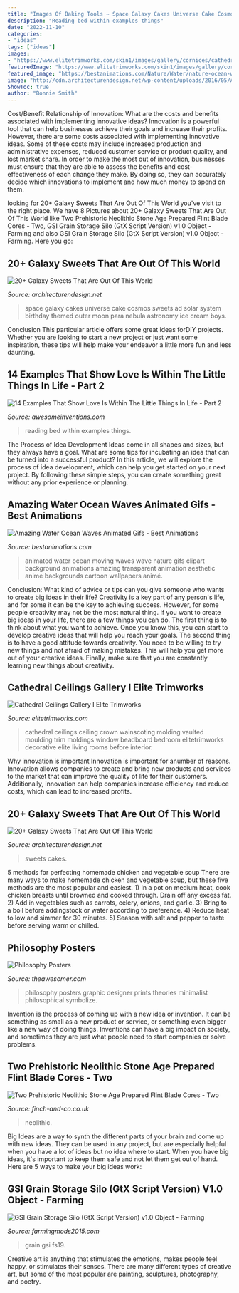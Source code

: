 ```yaml
---
title: "Images Of Baking Tools ~ Space Galaxy Cakes Universe Cake Cosmos Sweets Ad Solar System Birthday Themed Outer Moon Para Nebula Astronomy Ice Cream Boys"
description: "Reading bed within examples things"
date: "2022-11-10"
categories:
- "ideas"
tags: ["ideas"]
images:
- "https://www.elitetrimworks.com/skin1/images/gallery/cornices/cathedral_ceilings/cath3.jpg"
featuredImage: "https://www.elitetrimworks.com/skin1/images/gallery/cornices/cathedral_ceilings/cath3.jpg"
featured_image: "https://bestanimations.com/Nature/Water/nature-ocean-wave-animated-gif-4.gif"
image: "http://cdn.architecturendesign.net/wp-content/uploads/2016/05/AD-Galaxy-Cakes-Space-Sweets-Nebula-Cosmos-Universe-12.jpg"
ShowToc: true
author: "Bonnie Smith"
---
```



Cost/Benefit Relationship of Innovation: What are the costs and benefits associated with implementing innovative ideas?
Innovation is a powerful tool that can help businesses achieve their goals and increase their profits. However, there are some costs associated with implementing innovative ideas. Some of these costs may include increased production and administrative expenses, reduced customer service or product quality, and lost market share. In order to make the most out of innovation, businesses must ensure that they are able to assess the benefits and cost-effectiveness of each change they make. By doing so, they can accurately decide which innovations to implement and how much money to spend on them.

	

		
looking for 20+ Galaxy Sweets That Are Out Of This World you've visit to the right place. We have 8 Pictures about 20+ Galaxy Sweets That Are Out Of This World like Two Prehistoric Neolithic Stone Age Prepared Flint Blade Cores - Two, GSI Grain Storage Silo (GtX Script Version) v1.0 Object - Farming and also GSI Grain Storage Silo (GtX Script Version) v1.0 Object - Farming. Here you go:
		
    
## 20+ Galaxy Sweets That Are Out Of This World

<img loading=lazy src="http://cdn.architecturendesign.net/wp-content/uploads/2016/05/AD-Galaxy-Cakes-Space-Sweets-Nebula-Cosmos-Universe-12.jpg" onerror="this.onerror=null;this.src='https://tse1.mm.bing.net/th?id=OIP.JrLjOhzy3lr3aQQ430LBZAHaKR&amp;pid=15.1';" alt="20+ Galaxy Sweets That Are Out Of This World">

_Source: architecturendesign.net_

>space galaxy cakes universe cake cosmos sweets ad solar system birthday themed outer moon para nebula astronomy ice cream boys. 

	

Conclusion
This particular article offers some great ideas forDIY projects. Whether you are looking to start a new project or just want some inspiration, these tips will help make your endeavor a little more fun and less daunting.

    
## 14 Examples That Show Love Is Within The Little Things In Life - Part 2

<img loading=lazy src="https://www.awesomeinventions.com/wp-content/uploads/2016/03/reading-bed.jpg" onerror="this.onerror=null;this.src='https://tse3.mm.bing.net/th?id=OIP.XELeqJ0crMp9WBasBMMAFQHaJ3&amp;pid=15.1';" alt="14 Examples That Show Love Is Within The Little Things In Life - Part 2">

_Source: awesomeinventions.com_

>reading bed within examples things. 

	

The Process of Idea Development
Ideas come in all shapes and sizes, but they always have a goal. What are some tips for incubating an idea that can be turned into a successful product? 
In this article, we will explore the process of idea development, which can help you get started on your next project. By following these simple steps, you can create something great without any prior experience or planning.

    
## Amazing Water Ocean Waves Animated Gifs - Best Animations

<img loading=lazy src="https://bestanimations.com/Nature/Water/nature-ocean-wave-animated-gif-4.gif" onerror="this.onerror=null;this.src='https://tse2.mm.bing.net/th?id=OIP.7akywFJhd3sGiS8RXF3HOgAAAA&amp;pid=15.1';" alt="Amazing Water Ocean Waves Animated Gifs - Best Animations">

_Source: bestanimations.com_

>animated water ocean moving waves wave nature gifs clipart background animations amazing transparent animation aesthetic anime backgrounds cartoon wallpapers animé. 

	

Conclusion: What kind of advice or tips can you give someone who wants to create big ideas in their life?
Creativity is a key part of any person's life, and for some it can be the key to achieving success. However, for some people creativity may not be the most natural thing. If you want to create big ideas in your life, there are a few things you can do. The first thing is to think about what you want to achieve. Once you know this, you can start to develop creative ideas that will help you reach your goals. The second thing is to have a good attitude towards creativity. You need to be willing to try new things and not afraid of making mistakes. This will help you get more out of your creative ideas. Finally, make sure that you are constantly learning new things about creativity.

    
## Cathedral Ceilings Gallery I Elite Trimworks

<img loading=lazy src="https://www.elitetrimworks.com/skin1/images/gallery/cornices/cathedral_ceilings/cath3.jpg" onerror="this.onerror=null;this.src='https://tse1.mm.bing.net/th?id=OIP.7b9ofA6XYXfQBqGgHaBRawHaJ3&amp;pid=15.1';" alt="Cathedral Ceilings Gallery I Elite Trimworks">

_Source: elitetrimworks.com_

>cathedral ceilings ceiling crown wainscoting molding vaulted moulding trim moldings window beadboard bedroom elitetrimworks decorative elite living rooms before interior. 

	

Why innovation is important
Innovation is important for anumber of reasons. Innovation allows companies to create and bring new products and services to the market that can improve the quality of life for their customers. Additionally, innovation can help companies increase efficiency and reduce costs, which can lead to increased profits.

    
## 20+ Galaxy Sweets That Are Out Of This World

<img loading=lazy src="https://cdn.architecturendesign.net/wp-content/uploads/2016/05/AD-Galaxy-Cakes-Space-Sweets-Nebula-Cosmos-Universe-05.jpg" onerror="this.onerror=null;this.src='https://tse3.mm.bing.net/th?id=OIP.ZabUnS3oxpq1CEFqb_8K9gHaOL&amp;pid=15.1';" alt="20+ Galaxy Sweets That Are Out Of This World">

_Source: architecturendesign.net_

>sweets cakes. 

	

5 methods for perfecting homemade chicken and vegetable soup
There are many ways to make homemade chicken and vegetable soup, but these five methods are the most popular and easiest. 1) In a pot on medium heat, cook chicken breasts until browned and cooked through. Drain off any excess fat. 2) Add in vegetables such as carrots, celery, onions, and garlic. 3) Bring to a boil before addingstock or water according to preference. 4) Reduce heat to low and simmer for 30 minutes. 5) Season with salt and pepper to taste before serving warm or chilled.

    
## Philosophy Posters

<img loading=lazy src="https://theawesomer.com/photos/2011/09/090611_philosophy_posters_2.jpg" onerror="this.onerror=null;this.src='https://tse1.mm.bing.net/th?id=OIP.KswEFHj3mnfZYJwUl60UEAHaKd&amp;pid=15.1';" alt="Philosophy Posters">

_Source: theawesomer.com_

>philosophy posters graphic designer prints theories minimalist philosophical symbolize. 

	

Invention is the process of coming up with a new idea or invention. It can be something as small as a new product or service, or something even bigger like a new way of doing things. Inventions can have a big impact on society, and sometimes they are just what people need to start companies or solve problems.

    
## Two Prehistoric Neolithic Stone Age Prepared Flint Blade Cores - Two

<img loading=lazy src="https://images.finch-and-co.co.uk/FinchMedia/Object/c47d1c307f3c42d6a0f475d4beadd946.jpg?width=620&amp;a.sharpen=2&amp;format=jpg&amp;quality=75" onerror="this.onerror=null;this.src='https://tse4.mm.bing.net/th?id=OIP.OMcXrsa32uFmz3VWAGuIcgHaLH&amp;pid=15.1';" alt="Two Prehistoric Neolithic Stone Age Prepared Flint Blade Cores - Two">

_Source: finch-and-co.co.uk_

>neolithic. 

	

Big Ideas are a way to synth the different parts of your brain and come up with new ideas. They can be used in any project, but are especially helpful when you have a lot of ideas but no idea where to start. When you have big ideas, it's important to keep them safe and not let them get out of hand. Here are 5 ways to make your big ideas work: 

    
## GSI Grain Storage Silo (GtX Script Version) V1.0 Object - Farming

<img loading=lazy src="http://www.farmingmods2015.com/wp-content/uploads/2021/05/gsi-grain-storage-silo-gtx-script-version-v1-0-object-3-1038x576.jpg" onerror="this.onerror=null;this.src='https://tse3.mm.bing.net/th?id=OIP.n8Dgt-EHCT4xL7dKbHYVggHaEH&amp;pid=15.1';" alt="GSI Grain Storage Silo (GtX Script Version) v1.0 Object - Farming">

_Source: farmingmods2015.com_

>grain gsi fs19. 

	

Creative art is anything that stimulates the emotions, makes people feel happy, or stimulates their senses. There are many different types of creative art, but some of the most popular are painting, sculptures, photography, and poetry.

